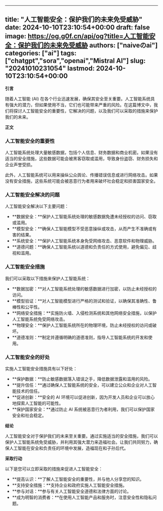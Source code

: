 
---
title: "人工智能安全：保护我们的未来免受威胁"
date: 2024-10-10T23:10:54+00:00
draft: false
image: https://og.g0f.cn/api/og?title=人工智能安全：保护我们的未来免受威胁
authors: ["naiveのai"]
categories: ["ai"]
tags: ["chatgpt","sora","openai","Mistral AI"]
slug: "20241010231054"
lastmod: 2024-10-10T23:10:54+00:00
---
**引言**

随着人工智能 (AI) 在各个行业迅速发展，确保其安全至关重要。人工智能系统具有强大的潜力，但如果使用不当，它们也可能带来严重的风险。在这篇博文中，我们将探讨人工智能安全的重要性，它解决的问题，以及我们可以采取的措施来保护我们的未来。

**正文**

### **人工智能安全的重要性**

人工智能系统处理大量敏感数据，包括个人信息、财务数据和商业机密。如果没有适当的安全措施，这些数据可能会被黑客窃取或滥用，导致身份盗窃、财务损失和企业声誉受损。

此外，人工智能系统可以用来操纵公众舆论、传播错误信息或进行网络攻击。如果没有安全措施，这些系统可能会被恶意行为者用来破坏社会稳定和损害国家安全。

### **人工智能安全解决的问题**

人工智能安全解决以下主要问题：

- **数据安全：**保护人工智能系统处理的敏感数据免遭未经授权的访问、窃取或滥用。
- **模型安全：**确保人工智能模型不受恶意操纵或攻击，从而产生不准确或有害的结果。
- **系统安全：**保护人工智能系统本身免受网络攻击、恶意软件和物理威胁。
- **道德问题：**确保人工智能系统以道德和负责任的方式使用，避免偏见、歧视和滥用。

### **人工智能安全措施**

我们可以采取以下措施来保护人工智能系统：

- **数据加密：**对人工智能系统处理的敏感数据进行加密，以防止未经授权的访问。
- **模型验证：**对人工智能模型进行严格的测试和验证，以确保其准确性、鲁棒性和公平性。
- **网络安全措施：**实施防火墙、入侵检测系统和其他网络安全措施，以保护人工智能系统免受网络攻击。
- **物理安全：**保护人工智能系统所在的物理环境，防止未经授权的访问或破坏。
- **道德准则：**制定并遵循明确的道德准则，指导人工智能系统的开发和使用。

### **人工智能安全的好处**

实施人工智能安全措施具有以下好处：

- **保护数据：**防止敏感数据落入错误之手，降低数据泄露和滥用的风险。
- **提升信任：**通过确保人工智能系统的安全，可以建立公众和企业对人工智能技术的信任。
- **促进创新：**安全的 AI 环境可以促进创新，因为开发人员和企业可以放心地探索人工智能的可能性。
- **保护国家安全：**通过防止 AI 系统被恶意行为者利用，我们可以保护国家安全和社会稳定。

**结论**

人工智能安全对于保护我们的未来至关重要。通过实施适当的安全措施，我们可以保护人工智能系统免受威胁，并利用其强大潜力来造福社会。让我们共同努力，确保人工智能在安全和负责任的环境中发展，造福现在和子孙后代。

**采取行动**

以下是您可以立即采取的措施来促进人工智能安全：

- **提高认识：**了解人工智能安全的重要性，并与他人分享您的知识。
- **支持安全措施：**支持企业和政府实施人工智能安全措施。
- **参与对话：**参与有关人工智能安全道德和法律方面的讨论。
- **成为明智的消费者：**在使用人工智能产品和服务时，注意安全性和隐私问题。